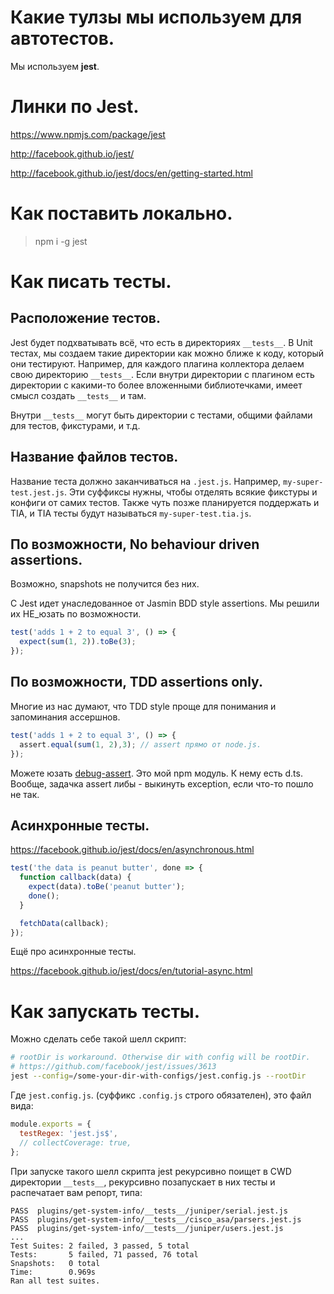 # Какие тулзы мы используем для автотестов.

Мы используем **jest**.

# Линки по Jest.

https://www.npmjs.com/package/jest

http://facebook.github.io/jest/

http://facebook.github.io/jest/docs/en/getting-started.html

# Как поставить локально.

> npm i -g jest

# Как писать тесты.

## Расположение тестов.

Jest будет подхватывать всё, что есть в директориях `__tests__`.
В Unit тестах, мы создаем такие директории как можно ближе к коду, который они тестируют.
Например, для каждого плагина коллектора делаем свою директорию `__tests__`. Если внутри директории с плагином есть
директории с какими-то более вложенными библиотечками, имеет смысл создать `__tests__` и там.

Внутри `__tests__` могут быть директории с тестами, общими файлами для тестов, фикстурами, и т.д.

## Название файлов тестов.

Название теста должно заканчиваться на `.jest.js`.
Например, `my-super-test.jest.js`.
Эти суффиксы нужны, чтобы отделять всякие фикстуры и конфиги от самих тестов.
Также чуть позже планируется поддержать и TIA, и TIA тесты будут называться `my-super-test.tia.js`.

## По возможности, No behaviour driven assertions.

Возможно, snapshots не получится без них.

C Jest идет унаследованное от Jasmin BDD style assertions.
Мы решили их НЕ_юзать по возможности.

```js
test('adds 1 + 2 to equal 3', () => {
  expect(sum(1, 2)).toBe(3);
});
```

## По возможности, TDD assertions only.

Многие из нас думают, что TDD style проще для понимания и запоминания ассершнов.

```js
test('adds 1 + 2 to equal 3', () => {
  assert.equal(sum(1, 2),3); // assert прямо от node.js.
});
```

Можете юзать [debug-assert](https://www.npmjs.com/package/debug-assert).
Это мой npm модуль. К нему есть d.ts.
Вообще, задачка assert либы - выкинуть exception, если что-то пошло не так.

## Асинхронные тесты.

https://facebook.github.io/jest/docs/en/asynchronous.html

```js
test('the data is peanut butter', done => {
  function callback(data) {
    expect(data).toBe('peanut butter');
    done();
  }

  fetchData(callback);
});
```

Ещё про асинхронные тесты.

https://facebook.github.io/jest/docs/en/tutorial-async.html

# Как запускать тесты.

Можно сделать себе такой шелл скрипт:

```sh
# rootDir is workaround. Otherwise dir with config will be rootDir.
# https://github.com/facebook/jest/issues/3613
jest --config=/some-your-dir-with-configs/jest.config.js --rootDir
```

Где `jest.config.js`. (суффикс `.config.js` строго обязателен), это файл вида:

```js
module.exports = {
  testRegex: 'jest.js$',
  // collectCoverage: true, 
};
```

При запуске такого шелл скрипта jest рекурсивно поищет в CWD директории `__tests__`, рекурсивно позапускает
в них тесты и распечатает вам репорт, типа:

```
PASS  plugins/get-system-info/__tests__/juniper/serial.jest.js
PASS  plugins/get-system-info/__tests__/cisco_asa/parsers.jest.js
PASS  plugins/get-system-info/__tests__/juniper/users.jest.js
...
Test Suites: 2 failed, 3 passed, 5 total
Tests:       5 failed, 71 passed, 76 total
Snapshots:   0 total
Time:        0.969s
Ran all test suites.
```
